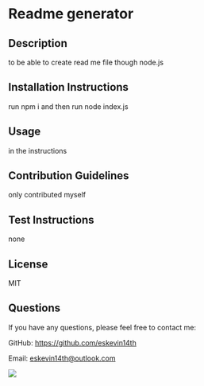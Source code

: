 
# Readme generator

## Description
to be able to create read me file though node.js

## Installation Instructions
run npm i and then run node index.js

## Usage
in the instructions

## Contribution Guidelines
only contributed myself

## Test Instructions
none

## License
MIT

## Questions
If you have any questions, please feel free to contact me:

GitHub: https://github.com/eskevin14th

Email: eskevin14th@outlook.com

![](j.gif)